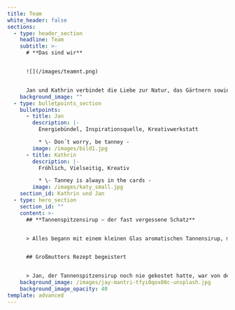 ```yaml
---
title: Team
white_header: false
sections:
  - type: header_section
    headline: Team
    subtitle: >-
      # **Das sind wir**


      ![](/images/teamnt.png)


      Jan und Kathrin verbindet die Liebe zur Natur, das Gärtnern sowie Kochen kreativer Gerichte und selbstgemachter Köstlichkeiten.
    background_image: ""
  - type: bulletpoints_section
    bulletpoints:
      - title: Jan
        description: |-
          Energiebündel, Inspirationsquelle, Kreativwerkstatt	

          * \- Don´t worry, be tanney -
        image: /images/bild1.jpg
      - title: Kathrin
        description: |-
          Fröhlich, Vielseitig, Kreativ

          * \- Tanney is always in the cards -
        image: /images/katy_small.jpg
    section_id: Kathrin und Jan
  - type: hero_section
    section_id: ""
    content: >-
      ## **Tannenspitzensirup – der fast vergessene Schatz**


      > Alles begann mit einem kleinen Glas aromatischen Tannensirup, mit dem Kathrin eines Tages Jan beim Kochen überraschte, nachdem Sie im Schwarzwald fleißig Baumwipfel eingekocht hatte. Ursprünglich kommt Kathrin aus dem tiefen Schwarzwald und wuchs mit dem seltenen Sirup auf. Schon vor einigen Jahren wollte sie Großmutters Rezept nachkochen, damit das seltene Wissen und die süße Köstlichkeit nicht in Vergessenheit geraten. Selbst im Schwarzwald gibt es kaum noch Personen, welche den Aufwand der sorgfältigen Handlese und zeitintensiven Verarbeitung der Tannenspitzen betreiben. Dabei steckt so viel in diesem wertvollen Naturprodukt.


      ## Großmutters Rezept begeistert


      > Jan, der Tannenspitzensirup noch nie gekostet hatte, war von dem aromatischen Naturprodukt begeistert. Und schon war die Idee geboren, dieses Wissen, um die Köstlichkeiten des regionalen Produkts, nicht in Vergessenheit geraten zu lassen. Wichtig war den beiden, dass das Produkt naturrein, regional und nachhaltig produziert wird – und dazu noch einen Beitrag für die Umwelt leistet.
    background_image: /images/jay-mantri-tfyi0qox08c-unsplash.jpg
    background_image_opacity: 40
template: advanced
---
```

